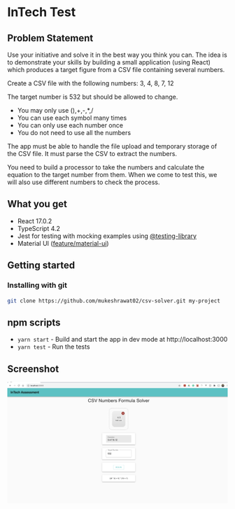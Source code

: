 # InTech Test

## Problem Statement

Use your initiative and solve it in the best way you think you can. The idea is to demonstrate your skills by building a small application (using React) which produces a target figure from a CSV file containing several numbers.

Create a CSV file with the following numbers: 3, 4, 8, 7, 12

The target number is 532 but should be allowed to change.
- You may only use (),+,-,*,/
- You can use each symbol many times
- You can only use each number once
- You do not need to use all the numbers 

The app must be able to handle the file upload and temporary storage of the CSV file.
It must parse the CSV to extract the numbers.

You need to build a processor to take the numbers and calculate the equation to the target number from them.
When we come to test this, we will also use different numbers to check the process.


## What you get

* React 17.0.2
* TypeScript 4.2
* Jest for testing with mocking examples using [@testing-library](https://testing-library.com/docs/)
* Material UI ([feature/material-ui](https://github.com/badsyntax/react-seed/tree/feature/material-ui))

## Getting started

### Installing with git

```bash
git clone https://github.com/mukeshrawat02/csv-solver.git my-project
```

## npm scripts

* `yarn start` - Build and start the app in dev mode at http://localhost:3000
* `yarn test` - Run the tests

## Screenshot
![InTech Dashboard](/sample-file/InTech%20Test%20Screen.png)
